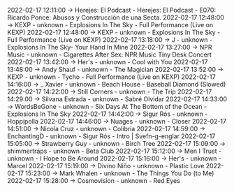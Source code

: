 2022-02-17 12:11:00 -> Herejes: El Podcast - Herejes: El Podcast - E070: Ricardo Ponce: Abusos y Construcción de una Secta.
2022-02-17 12:48:00 -> KEXP - unknown - Explosions In The Sky - Full Performance (Live on KEXP)
2022-02-17 12:48:00 -> KEXP - unknown - Explosions In The Sky - Full Performance (Live on KEXP)
2022-02-17 13:18:00 -> J - unknown - Explosions In The Sky- Your Hand In Mine
2022-02-17 13:27:00 -> NPR Music - unknown - Cigarettes After Sex: NPR Music Tiny Desk Concert
2022-02-17 13:42:00 -> Her's - unknown - Cool with You
2022-02-17 13:48:00 -> Andy Shauf - unknown - The Magician
2022-02-17 13:52:00 -> KEXP - unknown - Tycho - Full Performance (Live on KEXP)
2022-02-17 14:16:00 -> _ Xavier - unknown - Beach House - Baseball Diamond (Slowed)
2022-02-17 14:22:00 -> Still Corners - unknown - The Trip
2022-02-17 14:29:00 -> Silvana Estrada - unknown - Sabré Olvidar
2022-02-17 14:33:00 -> WordsBeGone - unknown - Six Days At The Bottom of the Ocean - Explosions In The Sky
2022-02-17 14:42:00 -> Sigur Rós - unknown - Hoppípolla
2022-02-17 14:46:00 -> Nuages - unknown - Closer
2022-02-17 14:51:00 -> Nicola Cruz - unknown - Colibria
2022-02-17 14:59:00 -> EnchantingD - unknown - Sigur Rós - Intro | Svefn-g-englar
2022-02-17 15:05:00 -> Strawberry Guy - unknown - Birch Tree
2022-02-17 15:09:00 -> shimmertraps - unknown - Beta Club
2022-02-17 15:12:00 -> Men I Trust - unknown - I Hope to Be Around
2022-02-17 15:16:00 -> Her's - unknown - Marcel
2022-02-17 15:19:00 -> Divino Niño - unknown - Plastic Love
2022-02-17 15:23:00 -> Mark Whalen - unknown - The Things You Do (to Me)
2022-02-17 15:28:00 -> Cosmovision - unknown - Red Eyes
